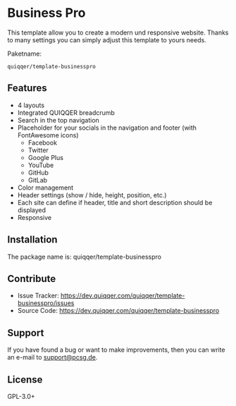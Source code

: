 
Business Pro
============

This template allow you to create a modern und responsive website.
Thanks to many settings you can simply adjust this template to yours needs.


Paketname:

    quiqqer/template-businesspro


Features
--------

- 4 layouts
- Integrated QUIQQER breadcrumb
- Search in the top navigation
- Placeholder for your socials in the navigation and footer (with FontAwesome icons)
    - Facebook
    - Twitter
    - Google Plus
    - YouTube
    - GitHub
    - GitLab
- Color management
- Header settings (show / hide, height, position, etc.)
- Each site can define if header, title and short description should be displayed
- Responsive


Installation
------------

The package name is: quiqqer/template-businesspro


Contribute
----------

- Issue Tracker: https://dev.quiqqer.com/quiqqer/template-businesspro/issues 
- Source Code: https://dev.quiqqer.com/quiqqer/template-businesspro


Support
-------

If you have found a bug or want to make improvements,
then you can write an e-mail to support@pcsg.de.


License
-------

GPL-3.0+